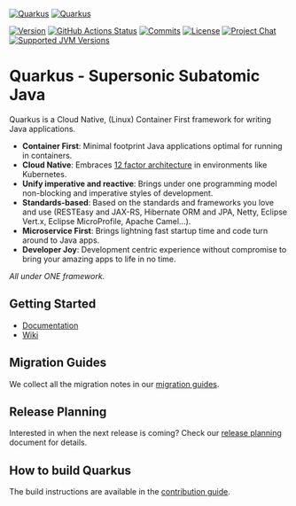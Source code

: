[![Quarkus](https://design.jboss.org/quarkus/logo/final/PNG/quarkus_logo_horizontal_rgb_1280px_default.png#gh-light-mode-only)](https://quarkus.io/#gh-light-mode-only)
[![Quarkus](https://design.jboss.org/quarkus/logo/final/PNG/quarkus_logo_horizontal_rgb_1280px_reverse.png#gh-dark-mode-only)](https://quarkus.io/#gh-dark-mode-only)

[![Version](https://img.shields.io/maven-central/v/io.quarkus/quarkus-bom?logo=apache-maven&style=for-the-badge)](https://search.maven.org/artifact/io.quarkus/quarkus-bom)
[![GitHub Actions Status](<https://img.shields.io/github/workflow/status/QuarkusIO/quarkus/Quarkus CI?logo=GitHub&style=for-the-badge>)](https://github.com/quarkusio/quarkus/actions?query=workflow%3A%22Quarkus+CI%22)
[![Commits](https://img.shields.io/github/commit-activity/m/quarkusio/quarkus.svg?label=commits&style=for-the-badge&logo=git&logoColor=white)](https://github.com/quarkusio/quarkus/pulse)
[![License](https://img.shields.io/github/license/quarkusio/quarkus?style=for-the-badge&logo=apache)](https://www.apache.org/licenses/LICENSE-2.0)
[![Project Chat](https://img.shields.io/badge/zulip-join_chat-brightgreen.svg?style=for-the-badge&logo=zulip)](https://quarkusio.zulipchat.com/)
[![Supported JVM Versions](https://img.shields.io/badge/JVM-11--17-brightgreen.svg?style=for-the-badge&logo=openjdk)](https://github.com/quarkusio/quarkus/actions/runs/113853915/)

# Quarkus - Supersonic Subatomic Java

Quarkus is a Cloud Native, (Linux) Container First framework for writing Java applications.

* **Container First**: 
Minimal footprint Java applications optimal for running in containers.
* **Cloud Native**:
Embraces [12 factor architecture](https://12factor.net) in environments like Kubernetes.
* **Unify imperative and reactive**:
Brings under one programming model non-blocking and imperative styles of development.
* **Standards-based**:
Based on the standards and frameworks you love and use (RESTEasy and JAX-RS, Hibernate ORM and JPA, Netty, Eclipse Vert.x, Eclipse MicroProfile, Apache Camel...).
* **Microservice First**:
Brings lightning fast startup time and code turn around to Java apps.
* **Developer Joy**:
Development centric experience without compromise to bring your amazing apps to life in no time.

_All under ONE framework._

## Getting Started

* [Documentation](https://quarkus.io)
* [Wiki](https://github.com/quarkusio/quarkus/wiki)

## Migration Guides

We collect all the migration notes in our [migration guides](https://github.com/quarkusio/quarkus/wiki/Migration-Guides).

## Release Planning

Interested in when the next release is coming? Check our [release planning](https://github.com/quarkusio/quarkus/wiki/Release-Planning) document for details.

## How to build Quarkus

The build instructions are available in the [contribution guide](CONTRIBUTING.md).


